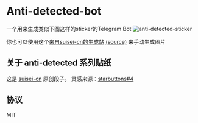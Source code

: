 # Anti-detected-bot

一个用来生成类似下图这样的sticker的Telegram Bot
![anti-detected-sticker](https://github.com/suisei-cn/anti-detected-sticker-generator/raw/master/sticker.png) 

你也可以使用这个[来自suisei-cn的生成站](https://suisei-cn.github.io/anti-detected-sticker-generator) 
[(source)](https://github.com/suisei-cn/anti-detected-sticker-generator)
来手动生成图片
## 关于 anti-detected 系列贴纸

这是 [suisei-cn](https://github.com/suisei-cn) 原创段子。
灵感来源：[starbuttons#4](https://github.com/suisei-cn/starbuttons/issues/4)

## 协议

MIT